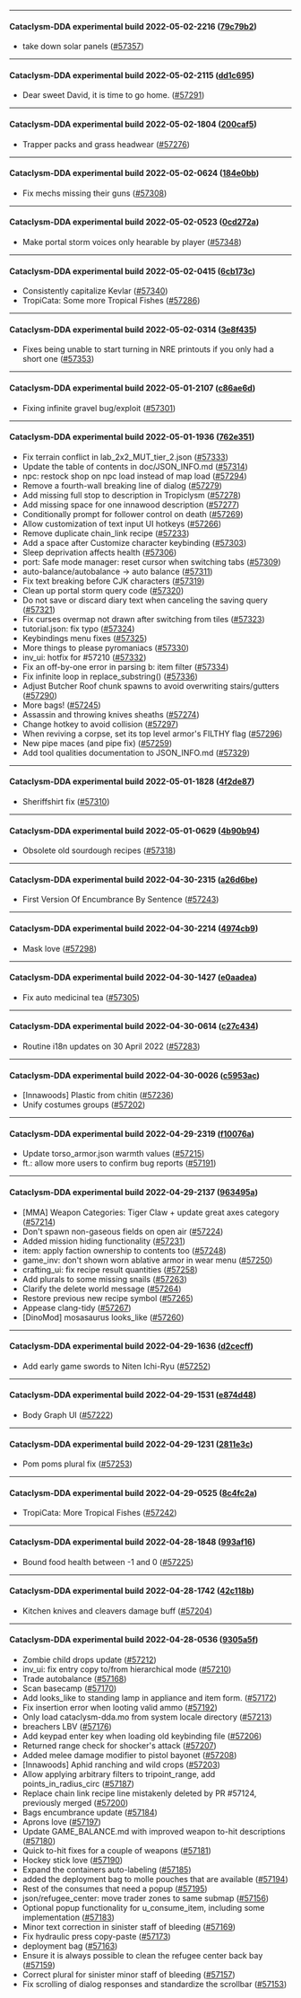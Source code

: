 
---

#### Cataclysm-DDA experimental build 2022-05-02-2216 ([79c79b2](https://github.com/CleverRaven/Cataclysm-DDA/releases/tag/cdda-experimental-2022-05-02-2216))

* take down solar panels ([#57357](https://github.com/CleverRaven/Cataclysm-DDA/pull/57357))

---

#### Cataclysm-DDA experimental build 2022-05-02-2115 ([dd1c695](https://github.com/CleverRaven/Cataclysm-DDA/releases/tag/cdda-experimental-2022-05-02-2115))

* Dear sweet David, it is time to go home. ([#57291](https://github.com/CleverRaven/Cataclysm-DDA/pull/57291))

---

#### Cataclysm-DDA experimental build 2022-05-02-1804 ([200caf5](https://github.com/CleverRaven/Cataclysm-DDA/releases/tag/cdda-experimental-2022-05-02-1804))

* Trapper packs and grass headwear ([#57276](https://github.com/CleverRaven/Cataclysm-DDA/pull/57276))

---

#### Cataclysm-DDA experimental build 2022-05-02-0624 ([184e0bb](https://github.com/CleverRaven/Cataclysm-DDA/releases/tag/cdda-experimental-2022-05-02-0624))

* Fix mechs missing their guns ([#57308](https://github.com/CleverRaven/Cataclysm-DDA/pull/57308))

---

#### Cataclysm-DDA experimental build 2022-05-02-0523 ([0cd272a](https://github.com/CleverRaven/Cataclysm-DDA/releases/tag/cdda-experimental-2022-05-02-0523))

* Make portal storm voices only hearable by player ([#57348](https://github.com/CleverRaven/Cataclysm-DDA/pull/57348))

---

#### Cataclysm-DDA experimental build 2022-05-02-0415 ([6cb173c](https://github.com/CleverRaven/Cataclysm-DDA/releases/tag/cdda-experimental-2022-05-02-0415))

* Consistently capitalize Kevlar ([#57340](https://github.com/CleverRaven/Cataclysm-DDA/pull/57340))
* TropiCata: Some more Tropical Fishes ([#57286](https://github.com/CleverRaven/Cataclysm-DDA/pull/57286))

---

#### Cataclysm-DDA experimental build 2022-05-02-0314 ([3e8f435](https://github.com/CleverRaven/Cataclysm-DDA/releases/tag/cdda-experimental-2022-05-02-0314))

* Fixes being unable to start turning in NRE printouts if you only had a short one ([#57353](https://github.com/CleverRaven/Cataclysm-DDA/pull/57353))

---

#### Cataclysm-DDA experimental build 2022-05-01-2107 ([c86ae6d](https://github.com/CleverRaven/Cataclysm-DDA/releases/tag/cdda-experimental-2022-05-01-2107))

* Fixing infinite gravel bug/exploit ([#57301](https://github.com/CleverRaven/Cataclysm-DDA/pull/57301))

---

#### Cataclysm-DDA experimental build 2022-05-01-1936 ([762e351](https://github.com/CleverRaven/Cataclysm-DDA/releases/tag/cdda-experimental-2022-05-01-1936))

* Fix terrain conflict in lab_2x2_MUT_tier_2.json ([#57333](https://github.com/CleverRaven/Cataclysm-DDA/pull/57333))
* Update the table of contents in doc/JSON_INFO.md ([#57314](https://github.com/CleverRaven/Cataclysm-DDA/pull/57314))
* npc: restock shop on npc load instead of map load ([#57294](https://github.com/CleverRaven/Cataclysm-DDA/pull/57294))
* Remove a fourth-wall breaking line of dialog ([#57279](https://github.com/CleverRaven/Cataclysm-DDA/pull/57279))
* Add missing full stop to description in Tropiclysm ([#57278](https://github.com/CleverRaven/Cataclysm-DDA/pull/57278))
* Add missing space for one innawood description ([#57277](https://github.com/CleverRaven/Cataclysm-DDA/pull/57277))
* Conditionally prompt for follower control on death ([#57269](https://github.com/CleverRaven/Cataclysm-DDA/pull/57269))
* Allow customization of text input UI hotkeys ([#57266](https://github.com/CleverRaven/Cataclysm-DDA/pull/57266))
* Remove duplicate chain_link recipe ([#57233](https://github.com/CleverRaven/Cataclysm-DDA/pull/57233))
* Add a space after Customize character keybinding ([#57303](https://github.com/CleverRaven/Cataclysm-DDA/pull/57303))
* Sleep deprivation affects health ([#57306](https://github.com/CleverRaven/Cataclysm-DDA/pull/57306))
* port: Safe mode manager: reset cursor when switching tabs ([#57309](https://github.com/CleverRaven/Cataclysm-DDA/pull/57309))
* auto-balance/autobalance → auto balance ([#57311](https://github.com/CleverRaven/Cataclysm-DDA/pull/57311))
* Fix text breaking before CJK characters ([#57319](https://github.com/CleverRaven/Cataclysm-DDA/pull/57319))
* Clean up portal storm query code ([#57320](https://github.com/CleverRaven/Cataclysm-DDA/pull/57320))
* Do not save or discard diary text when canceling the saving query ([#57321](https://github.com/CleverRaven/Cataclysm-DDA/pull/57321))
* Fix curses overmap not drawn after switching from tiles ([#57323](https://github.com/CleverRaven/Cataclysm-DDA/pull/57323))
* tutorial.json: fix typo ([#57324](https://github.com/CleverRaven/Cataclysm-DDA/pull/57324))
* Keybindings menu fixes ([#57325](https://github.com/CleverRaven/Cataclysm-DDA/pull/57325))
* More things to please pyromaniacs ([#57330](https://github.com/CleverRaven/Cataclysm-DDA/pull/57330))
* inv_ui: hotfix for #57210 ([#57332](https://github.com/CleverRaven/Cataclysm-DDA/pull/57332))
* Fix an off-by-one error in parsing b: item filter ([#57334](https://github.com/CleverRaven/Cataclysm-DDA/pull/57334))
* Fix infinite loop in replace_substring() ([#57336](https://github.com/CleverRaven/Cataclysm-DDA/pull/57336))
* Adjust Butcher Roof chunk spawns to avoid overwriting stairs/gutters ([#57290](https://github.com/CleverRaven/Cataclysm-DDA/pull/57290))
* More bags! ([#57245](https://github.com/CleverRaven/Cataclysm-DDA/pull/57245))
* Assassin and throwing knives sheaths ([#57274](https://github.com/CleverRaven/Cataclysm-DDA/pull/57274))
* Change hotkey to avoid collision ([#57297](https://github.com/CleverRaven/Cataclysm-DDA/pull/57297))
* When reviving a corpse, set its top level armor's FILTHY flag ([#57296](https://github.com/CleverRaven/Cataclysm-DDA/pull/57296))
* New pipe maces (and pipe fix) ([#57259](https://github.com/CleverRaven/Cataclysm-DDA/pull/57259))
* Add tool qualities documentation to JSON_INFO.md ([#57329](https://github.com/CleverRaven/Cataclysm-DDA/pull/57329))

---

#### Cataclysm-DDA experimental build 2022-05-01-1828 ([4f2de87](https://github.com/CleverRaven/Cataclysm-DDA/releases/tag/cdda-experimental-2022-05-01-1828))

* Sheriffshirt fix ([#57310](https://github.com/CleverRaven/Cataclysm-DDA/pull/57310))

---

#### Cataclysm-DDA experimental build 2022-05-01-0629 ([4b90b94](https://github.com/CleverRaven/Cataclysm-DDA/releases/tag/cdda-experimental-2022-05-01-0629))

* Obsolete old sourdough recipes ([#57318](https://github.com/CleverRaven/Cataclysm-DDA/pull/57318))

---

#### Cataclysm-DDA experimental build 2022-04-30-2315 ([a26d6be](https://github.com/CleverRaven/Cataclysm-DDA/releases/tag/cdda-experimental-2022-04-30-2315))

* First Version Of Encumbrance By Sentence ([#57243](https://github.com/CleverRaven/Cataclysm-DDA/pull/57243))

---

#### Cataclysm-DDA experimental build 2022-04-30-2214 ([4974cb9](https://github.com/CleverRaven/Cataclysm-DDA/releases/tag/cdda-experimental-2022-04-30-2214))

* Mask love ([#57298](https://github.com/CleverRaven/Cataclysm-DDA/pull/57298))

---

#### Cataclysm-DDA experimental build 2022-04-30-1427 ([e0aadea](https://github.com/CleverRaven/Cataclysm-DDA/releases/tag/cdda-experimental-2022-04-30-1427))

* Fix auto medicinal tea ([#57305](https://github.com/CleverRaven/Cataclysm-DDA/pull/57305))

---

#### Cataclysm-DDA experimental build 2022-04-30-0614 ([c27c434](https://github.com/CleverRaven/Cataclysm-DDA/releases/tag/cdda-experimental-2022-04-30-0614))

* Routine i18n updates on 30 April 2022 ([#57283](https://github.com/CleverRaven/Cataclysm-DDA/pull/57283))

---

#### Cataclysm-DDA experimental build 2022-04-30-0026 ([c5953ac](https://github.com/CleverRaven/Cataclysm-DDA/releases/tag/cdda-experimental-2022-04-30-0026))

* [Innawoods] Plastic from chitin ([#57236](https://github.com/CleverRaven/Cataclysm-DDA/pull/57236))
* Unify costumes groups ([#57202](https://github.com/CleverRaven/Cataclysm-DDA/pull/57202))

---

#### Cataclysm-DDA experimental build 2022-04-29-2319 ([f10076a](https://github.com/CleverRaven/Cataclysm-DDA/releases/tag/cdda-experimental-2022-04-29-2319))

* Update torso_armor.json warmth values ([#57215](https://github.com/CleverRaven/Cataclysm-DDA/pull/57215))
* ft.: allow more users to confirm bug reports ([#57191](https://github.com/CleverRaven/Cataclysm-DDA/pull/57191))

---

#### Cataclysm-DDA experimental build 2022-04-29-2137 ([963495a](https://github.com/CleverRaven/Cataclysm-DDA/releases/tag/cdda-experimental-2022-04-29-2137))

* [MMA] Weapon Categories: Tiger Claw + update great axes category ([#57214](https://github.com/CleverRaven/Cataclysm-DDA/pull/57214))
* Don't spawn non-gaseous fields on open air ([#57224](https://github.com/CleverRaven/Cataclysm-DDA/pull/57224))
* Added mission hiding functionality ([#57231](https://github.com/CleverRaven/Cataclysm-DDA/pull/57231))
* item: apply faction ownership to contents too ([#57248](https://github.com/CleverRaven/Cataclysm-DDA/pull/57248))
* game_inv: don't shown worn ablative armor in wear menu ([#57250](https://github.com/CleverRaven/Cataclysm-DDA/pull/57250))
* crafting_ui: fix recipe result quantities ([#57258](https://github.com/CleverRaven/Cataclysm-DDA/pull/57258))
* Add plurals to some missing snails ([#57263](https://github.com/CleverRaven/Cataclysm-DDA/pull/57263))
* Clarify the delete world message ([#57264](https://github.com/CleverRaven/Cataclysm-DDA/pull/57264))
* Restore previous new recipe symbol ([#57265](https://github.com/CleverRaven/Cataclysm-DDA/pull/57265))
* Appease clang-tidy ([#57267](https://github.com/CleverRaven/Cataclysm-DDA/pull/57267))
* [DinoMod] mosasaurus looks_like ([#57260](https://github.com/CleverRaven/Cataclysm-DDA/pull/57260))

---

#### Cataclysm-DDA experimental build 2022-04-29-1636 ([d2cecff](https://github.com/CleverRaven/Cataclysm-DDA/releases/tag/cdda-experimental-2022-04-29-1636))

* Add early game swords to Niten Ichi-Ryu ([#57252](https://github.com/CleverRaven/Cataclysm-DDA/pull/57252))

---

#### Cataclysm-DDA experimental build 2022-04-29-1531 ([e874d48](https://github.com/CleverRaven/Cataclysm-DDA/releases/tag/cdda-experimental-2022-04-29-1531))

* Body Graph UI ([#57222](https://github.com/CleverRaven/Cataclysm-DDA/pull/57222))

---

#### Cataclysm-DDA experimental build 2022-04-29-1231 ([2811e3c](https://github.com/CleverRaven/Cataclysm-DDA/releases/tag/cdda-experimental-2022-04-29-1231))

* Pom poms plural fix ([#57253](https://github.com/CleverRaven/Cataclysm-DDA/pull/57253))

---

#### Cataclysm-DDA experimental build 2022-04-29-0525 ([8c4fc2a](https://github.com/CleverRaven/Cataclysm-DDA/releases/tag/cdda-experimental-2022-04-29-0525))

* TropiCata: More Tropical Fishes ([#57242](https://github.com/CleverRaven/Cataclysm-DDA/pull/57242))

---

#### Cataclysm-DDA experimental build 2022-04-28-1848 ([993af16](https://github.com/CleverRaven/Cataclysm-DDA/releases/tag/cdda-experimental-2022-04-28-1848))

* Bound food health between -1 and 0 ([#57225](https://github.com/CleverRaven/Cataclysm-DDA/pull/57225))

---

#### Cataclysm-DDA experimental build 2022-04-28-1742 ([42c118b](https://github.com/CleverRaven/Cataclysm-DDA/releases/tag/cdda-experimental-2022-04-28-1742))

* Kitchen knives and cleavers damage buff ([#57204](https://github.com/CleverRaven/Cataclysm-DDA/pull/57204))

---

#### Cataclysm-DDA experimental build 2022-04-28-0536 ([9305a5f](https://github.com/CleverRaven/Cataclysm-DDA/releases/tag/cdda-experimental-2022-04-28-0536))

* Zombie child drops update ([#57212](https://github.com/CleverRaven/Cataclysm-DDA/pull/57212))
* inv_ui: fix entry copy to/from hierarchical mode ([#57210](https://github.com/CleverRaven/Cataclysm-DDA/pull/57210))
* Trade autobalance ([#57168](https://github.com/CleverRaven/Cataclysm-DDA/pull/57168))
* Scan basecamp ([#57170](https://github.com/CleverRaven/Cataclysm-DDA/pull/57170))
* Add looks_like to standing lamp in appliance and item form. ([#57172](https://github.com/CleverRaven/Cataclysm-DDA/pull/57172))
* Fix insertion error when looting valid ammo ([#57192](https://github.com/CleverRaven/Cataclysm-DDA/pull/57192))
* Only load cataclysm-dda.mo from system locale directory ([#57213](https://github.com/CleverRaven/Cataclysm-DDA/pull/57213))
* breachers LBV ([#57176](https://github.com/CleverRaven/Cataclysm-DDA/pull/57176))
* Add keypad enter key when loading old keybinding file ([#57206](https://github.com/CleverRaven/Cataclysm-DDA/pull/57206))
* Returned range check for shocker's attack ([#57207](https://github.com/CleverRaven/Cataclysm-DDA/pull/57207))
* Added melee damage modifier to pistol bayonet ([#57208](https://github.com/CleverRaven/Cataclysm-DDA/pull/57208))
* [Innawoods] Aphid ranching and wild crops ([#57203](https://github.com/CleverRaven/Cataclysm-DDA/pull/57203))
* Allow applying arbitrary filters to tripoint_range, add points_in_radius_circ ([#57187](https://github.com/CleverRaven/Cataclysm-DDA/pull/57187))
* Replace chain link recipe line mistakenly deleted by PR #57124, previously merged ([#57200](https://github.com/CleverRaven/Cataclysm-DDA/pull/57200))
* Bags encumbrance update ([#57184](https://github.com/CleverRaven/Cataclysm-DDA/pull/57184))
* Aprons love ([#57197](https://github.com/CleverRaven/Cataclysm-DDA/pull/57197))
* Update GAME_BALANCE.md with improved weapon to-hit descriptions ([#57180](https://github.com/CleverRaven/Cataclysm-DDA/pull/57180))
* Quick to-hit fixes for a couple of weapons ([#57181](https://github.com/CleverRaven/Cataclysm-DDA/pull/57181))
* Hockey stick love ([#57190](https://github.com/CleverRaven/Cataclysm-DDA/pull/57190))
* Expand the containers auto-labeling ([#57185](https://github.com/CleverRaven/Cataclysm-DDA/pull/57185))
* added the deployment bag to molle pouches that are available ([#57194](https://github.com/CleverRaven/Cataclysm-DDA/pull/57194))
* Rest of the consumes that need a popup ([#57195](https://github.com/CleverRaven/Cataclysm-DDA/pull/57195))
* json/refugee_center: move trader zones to same submap ([#57156](https://github.com/CleverRaven/Cataclysm-DDA/pull/57156))
* Optional popup functionality for u_consume_item, including some implementation ([#57183](https://github.com/CleverRaven/Cataclysm-DDA/pull/57183))
* Minor text correction in sinister staff of bleeding ([#57169](https://github.com/CleverRaven/Cataclysm-DDA/pull/57169))
* Fix hydraulic press copy-paste ([#57173](https://github.com/CleverRaven/Cataclysm-DDA/pull/57173))
* deployment bag ([#57163](https://github.com/CleverRaven/Cataclysm-DDA/pull/57163))
* Ensure it is always possible to clean the refugee center back bay ([#57159](https://github.com/CleverRaven/Cataclysm-DDA/pull/57159))
* Correct plural for sinister minor staff of bleeding ([#57157](https://github.com/CleverRaven/Cataclysm-DDA/pull/57157))
* Fix scrolling of dialog responses and standardize the scrollbar ([#57153](https://github.com/CleverRaven/Cataclysm-DDA/pull/57153))

